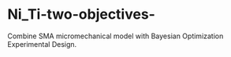 # Ni_Ti-two-objectives-
Combine SMA micromechanical model with Bayesian Optimization Experimental Design.
